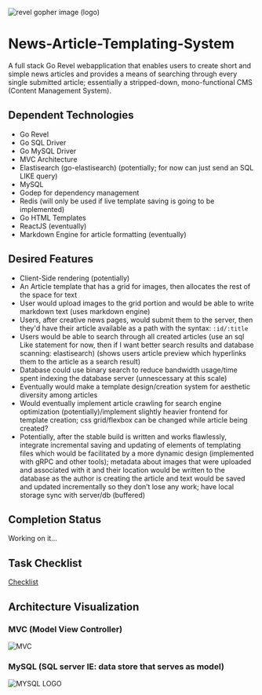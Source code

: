 ![revel gopher image (logo)](https://revel.github.io/img/RevelWhiteLines.png)
# News-Article-Templating-System 

A full stack Go Revel webapplication that enables users to create short and simple news articles and provides a means of searching through every single submitted article; essentially a stripped-down, mono-functional CMS (Content Management System).

## Dependent Technologies

- Go Revel 
- Go SQL Driver
- Go MySQL Driver
- MVC Architecture
- Elastisearch (go-elastisearch) (potentially; for now can just send an SQL LIKE query) 
- MySQL
- Godep for dependency management
- Redis (will only be used if live template saving is going to be implemented)
- Go HTML Templates 
- ReactJS (eventually)
- Markdown Engine for article formatting (eventually)

## Desired Features

- Client-Side rendering (potentially)
- An Article template that has a grid for images, then allocates the rest of the space for text
- User would upload images to the grid portion and would be able to write markdown text (uses markdown engine) 
- Users, after creative news pages, would submit them to the server, then they'd have their article available as a path with the syntax: `:id/:title`
- Users would be able to search through all created articles (use an sql Like statement for now, then if I want better search results and database scanning: elastisearch) (shows users article preview which hyperlinks them to the article as a search result)
- Database could use binary search to reduce bandwidth usage/time spent indexing the database server (unnescessary at this scale)
- Eventually would make a template design/creation system for aesthetic diversity among articles 
- Would eventually implement article crawling for search engine optimization (potentially)/implement slightly heavier frontend for template creation; css grid/flexbox can be changed while article being created?
- Potentially, after the stable build is written and works flawlessly, integrate incremental saving and updating of elements of templating files which would be facilitated by a more dynamic design (implemented with gRPC and other tools); metadata about images that were uploaded and associated with it and their location would be written to the database as the author is creating the article and text would be saved and updated incrementally so they don’t lose any work; have local storage sync with server/db (buffered)


## Completion Status

Working on it...

## Task Checklist

[Checklist](checklist.md)

## Architecture Visualization

### MVC (Model View Controller)

![MVC](https://upload.wikimedia.org/wikipedia/commons/thumb/a/a0/MVC-Process.svg/500px-MVC-Process.svg.png)

### MySQL (SQL server IE: data store that serves as model)

![MYSQL LOGO](https://upload.wikimedia.org/wikipedia/en/thumb/6/62/MySQL.svg/1200px-MySQL.svg.png)
